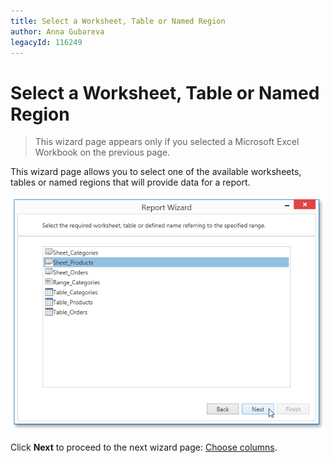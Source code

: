 ```yaml
---
title: Select a Worksheet, Table or Named Region
author: Anna Gubareva
legacyId: 116249
---
```

# Select a Worksheet, Table or Named Region
> This wizard page appears only if you selected a Microsoft Excel Workbook on the previous page.

This wizard page allows you to select one of the available worksheets, tables or named regions that will provide data for a report.

![WpfReportWizard_Excel_SelectWorksheet](../../../../../../images/img122201.png)

Click **Next** to proceed to the next wizard page: [Choose columns](choose-columns.md).